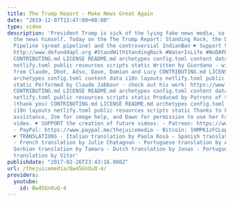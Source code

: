 ```yaml
---
title: The Trump Report - Make News Great Again
date: "2019-12-07T13:47:00+08:00"
type: video
description: 'President Trump is sick of the lying fake news media, so he''s doing
  the news himself. Today on the The Trump Report: Standing Rock, the Dakota Access
  Pipeline (great pipeline) and the controversial IndianBan ☛ Support Standing Rock:
  http://www.defunddapl.org #StandWithStandingRock #WaterIsLife #NoDAPL ☛ CREDITS:
  CONTRIBUTING.md LICENSE README.md archetypes config.toml content data i18n layouts
  netlify.toml public resources scripts static Written by Giordano - with ace input
  from Claude, Dbot, Adso, Dave, Damian and Lucy CONTRIBUTING.md LICENSE README.md
  archetypes config.toml content data i18n layouts netlify.toml public resources scripts
  static Performed by Claude Jabbour - check out his work: https://www.facebook.com/claudejabbouractor
  CONTRIBUTING.md LICENSE README.md archetypes config.toml content data i18n layouts
  netlify.toml public resources scripts static Produced by Patrons of the Juice Media
  (thank you) CONTRIBUTING.md LICENSE README.md archetypes config.toml content data
  i18n layouts netlify.toml public resources scripts static Thanks to Lucy for shoot
  assistance, Zoe for image help, and Dawn for permission to use her Facebook Live
  video. ☛ SUPPORT the creation of future videos: - Patreon: https://www.patreon.com/TheJuiceMedia
  - PayPal: https://www.paypal.me/thejuicemedia - Bitcoin: 1HMPK1zFCLopAvNEvR3aehFU1tSvHeWkTS
  ☛ TRANSLATIONS - Italian translation by Paola Rosà - Spanish translation by Vitama
  - French translation by Julie Chatagnon - Portuguese translation by Anonymous -
  Serbian translation by Tamara - Dutch translation by Jonas - Portuguese (Brazil)
  translation by Vitor'
publishdate: "2017-02-26T23:43:16.000Z"
url: /thejuicemedia/Bw45GnOuQ-4/
providers:
  youtube:
    id: Bw45GnOuQ-4
---
```

